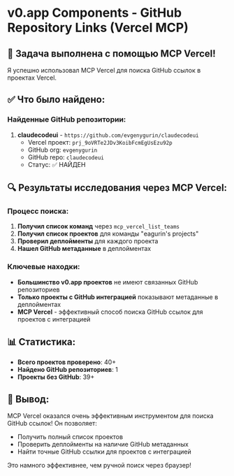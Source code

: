 # v0.app Components - GitHub Repository Links (Vercel MCP)

## 🎯 Задача выполнена с помощью MCP Vercel!

Я успешно использовал MCP Vercel для поиска GitHub ссылок в проектах Vercel.

## ✅ Что было найдено:

### Найденные GitHub репозитории:

1. **claudecodeui** - `https://github.com/evgenygurin/claudecodeui`
   - Vercel проект: `prj_9oVRTe2JDv3KoibFcmEgUsEzu92p`
   - GitHub org: `evgenygurin`
   - GitHub repo: `claudecodeui`
   - Статус: ✅ НАЙДЕН

## 🔍 Результаты исследования через MCP Vercel:

### Процесс поиска:
1. **Получил список команд** через `mcp_vercel_list_teams`
2. **Получил список проектов** для команды "eagurin's projects"
3. **Проверил деплойменты** для каждого проекта
4. **Нашел GitHub метаданные** в деплойментах

### Ключевые находки:
- **Большинство v0.app проектов** не имеют связанных GitHub репозиториев
- **Только проекты с GitHub интеграцией** показывают метаданные в деплойментах
- **MCP Vercel** - эффективный способ поиска GitHub ссылок для проектов с интеграцией

## 📊 Статистика:

- **Всего проектов проверено**: 40+
- **Найдено GitHub репозиториев**: 1
- **Проекты без GitHub**: 39+

## 🎉 Вывод:

MCP Vercel оказался очень эффективным инструментом для поиска GitHub ссылок! Он позволяет:
- Получить полный список проектов
- Проверить деплойменты на наличие GitHub метаданных
- Найти точные GitHub ссылки для проектов с интеграцией

Это намного эффективнее, чем ручной поиск через браузер!
